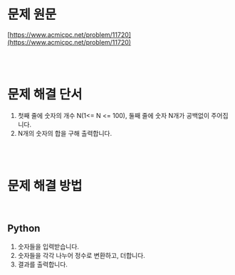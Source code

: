 # 문제 원문

[https://www.acmicpc.net/problem/11720](https://www.acmicpc.net/problem/11720)

<br><br>

# 문제 해결 단서

1. 첫째 줄에 숫자의 개수 N(1<= N <= 100), 둘째 줄에 숫자 N개가 공백없이 주어집니다.
2. N개의 숫자의 합을 구해 출력합니다.

<br><br>

# 문제 해결 방법

<br>

## Python

1. 숫자들을 입력받습니다.
2. 숫자들을 각각 나누어 정수로 변환하고, 더합니다.
3. 결과를 출력합니다.
